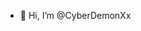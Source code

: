 - 👋 Hi, I’m @CyberDemonXx
<!---
CyberDemonXx/CyberDemonXx is a ✨ special ✨ repository because its `README.md` (this file) appears on your GitHub profile.
You can click the Preview link to take a look at your changes.
--->
